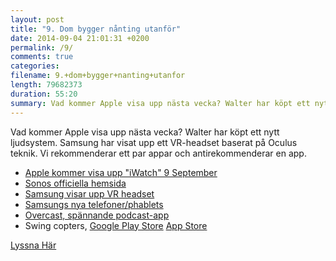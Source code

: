 ```yaml
---
layout: post
title: "9. Dom bygger nånting utanför"
date: 2014-09-04 21:01:31 +0200
permalink: /9/
comments: true
categories: 
filename: 9.+dom+bygger+nanting+utanfor
length: 79682373
duration: 55:20
summary: Vad kommer Apple visa upp nästa vecka? Walter har köpt ett nytt ljudsystem. Samsung har visat upp ett VR-headset baserat på Oculus teknik. Vi rekommenderar ett par appar och antirekommenderar en app.
---
```

<p>
Vad kommer Apple visa upp nästa vecka? Walter har köpt ett nytt ljudsystem. Samsung har visat upp ett VR-headset baserat på Oculus teknik. Vi rekommenderar ett par appar och antirekommenderar en app.
</p><ul>
<li><a href="http://recode.net/2014/08/27/codered-apple-plans-to-announce-wearable-in-september/">Apple kommer visa upp "iWatch" 9 September</a>
</li>
<li><a href="http://www.sonos.com">Sonos officiella hemsida</a>
</li>
<li><a href="http://arstechnica.com/gadgets/2014/09/samsung-reveals-vr-headset-powered-by-a-smartphone/">Samsung visar upp VR headset</a>
</li>
<li><a href="http://arstechnica.com/gadgets/2014/09/samsung-announces-the-galaxy-note-4/">Samsungs nya telefoner/phablets</a>
</li>
<li><a href="https://overcast.fm">Overcast, spännande podcast-app</a>
</li>
<li>Swing copters, <a href="https://play.google.com/store/apps/details?id=com.dotgears.swing&amp;hl=en">Google Play Store</a> <a href="https://itunes.apple.com/nz/app/swing-copters/id905639750?mt=8">App Store</a>
</li>
</ul>


<p>
<a href="https://s3-eu-west-1.amazonaws.com/www.semikolon.fm/audio/9.+dom+bygger+nanting+utanfor.mp3">Lyssna Här</a>
</p>